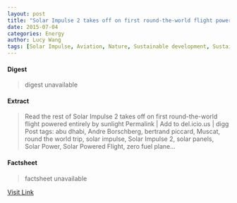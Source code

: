 ```yaml
---
layout: post
title: "Solar Impulse 2 takes off on first round-the-world flight powered entirely by sunlight"
date: 2015-07-04
categories: Energy
author: Lucy Wang
tags: [Solar Impulse, Aviation, Nature, Sustainable development, Sustainable technologies, Physical universe, Renewable resources, Sustainable energy, Renewable energy, Alternative energy, Energy]
---
```



#### Digest
>digest unavailable

#### Extract
>Read the rest of Solar Impulse 2 takes off on first round-the-world flight powered entirely by sunlight Permalink | Add to del.icio.us | digg Post tags: abu dhabi, Andre Borschberg, bertrand piccard, Muscat, round the world trip, solar impulse, Solar Impulse 2, solar panels, Solar Power, Solar Powered Flight, zero fuel plane...

#### Factsheet
>factsheet unavailable

[Visit Link](http://inhabitat.com/zero-fuel-solar-impulse-2-takes-off-on-worlds-first-round-the-world-flight-powered-entirely-by-sunlight/)


